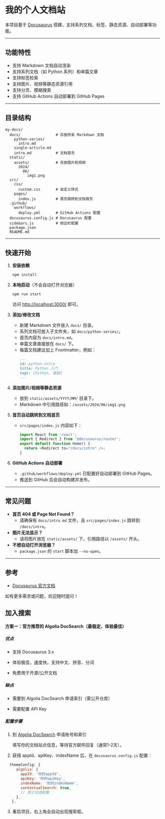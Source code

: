 # 我的个人文档站

本项目基于 [Docusaurus](https://docusaurus.io/) 搭建，支持系列文档、标签、静态资源、自动部署等功能。

---

## 功能特性
- 支持 Markdown 文档自动渲染
- 支持系列文档（如 Python 系列）和单篇文章
- 支持标签检索
- 支持图片、视频等静态资源引用
- 支持分页、模糊搜索
- 支持 GitHub Actions 自动部署到 GitHub Pages

---

## 目录结构

```
my-docs/
  docs/                # 存放所有 Markdown 文档
    python-series/
      intro.md
    single-article.md
    intro.md           # 文档首页
  static/
    assets/            # 存放图片和视频
      2024/
        06/
          img1.png
  src/
    css/
      custom.css       # 自定义样式
    pages/
      index.js         # 首页跳转到文档首页
  .github/
    workflows/
      deploy.yml       # GitHub Actions 配置
  docusaurus.config.js # Docusaurus 配置
  sidebars.js          # 侧边栏配置
  package.json
  README.md
```

---

## 快速开始

1. **安装依赖**
   ```bash
   npm install
   ```
2. **本地启动**（不会自动打开浏览器）
   ```bash
   npm run start
   ```
   访问 [http://localhost:3000/](http://localhost:3000/) 即可。

3. **添加/修改文档**
   - 新建 Markdown 文件放入 `docs/` 目录。
   - 系列文档可放入子文件夹，如 `docs/python-series/`。
   - 首页内容为 `docs/intro.md`。
   - 单篇文章直接放在 `docs/` 下。
   - 每篇文档建议加上 Frontmatter，例如：
     ```markdown
     ---
     id: python-intro
     title: Python 入门
     tags: [Python, 基础]
     ---
     ```

4. **添加图片/视频等静态资源**
   - 放到 `static/assets/YYYY/MM/` 目录下。
   - Markdown 中引用路径如：`/assets/2024/06/img1.png`

5. **首页自动跳转到文档首页**
   - `src/pages/index.js` 内容如下：
     ```js
     import React from 'react';
     import { Redirect } from '@docusaurus/router';
     export default function Home() {
       return <Redirect to="/docs/intro" />;
     }
     ```

6. **GitHub Actions 自动部署**
   - `.github/workflows/deploy.yml` 已配置好自动部署到 GitHub Pages。
   - 推送到 GitHub 后会自动构建并发布。

---

## 常见问题

- **首页 404 或 Page Not Found？**
  - 请确保有 `docs/intro.md` 文件，且 `src/pages/index.js` 跳转到 `/docs/intro`。
- **图片无法显示？**
  - 请将图片放在 `static/assets/` 下，引用路径以 `/assets/` 开头。
- **不想自动打开浏览器？**
  - `package.json` 的 `start` 脚本加 `--no-open`。

---

## 参考
- [Docusaurus 官方文档](https://docusaurus.io/)

如有更多需求或问题，欢迎随时提问！ 

## 加入搜索

#### 方案一：官方推荐的 Algolia DocSearch（最稳定、体验最佳）

##### 优点

- 支持 Docusaurus 3.x

- 体验极佳，速度快，支持中文、拼音、分词

- 免费用于开源/公开文档

##### 缺点

- 需要到 Algolia DocSearch 申请索引（需公开仓库）

- 需要配置 API Key

##### 配置步骤

1. 到 [Algolia DocSearch](https://docsearch.algolia.com/apply/) 申请账号和索引

   填写你的文档站点信息，等待官方邮件回复（通常1-2天）。

2. 获得 appId、apiKey、indexName 后，在 `docusaurus.config.js` 配置：

```js
  themeConfig: {
     algolia: {
       appId: '你的appId',
       apiKey: '你的apiKey',
       indexName: '你的indexName',
       contextualSearch: true,
       // 其它可选配置
     },
   },
```

3. 重启项目，右上角会自动出现搜索框。